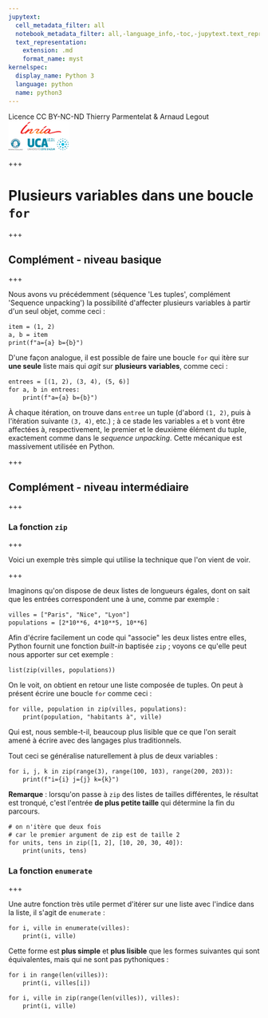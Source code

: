 ```yaml
---
jupytext:
  cell_metadata_filter: all
  notebook_metadata_filter: all,-language_info,-toc,-jupytext.text_representation.jupytext_version,-jupytext.text_representation.format_version
  text_representation:
    extension: .md
    format_name: myst
kernelspec:
  display_name: Python 3
  language: python
  name: python3
---
```


<div class="licence">
<span>Licence CC BY-NC-ND</span>
<span>Thierry Parmentelat &amp; Arnaud Legout</span>
<span><img src="media/both-logos-small-alpha.png" /></span>
</div>

+++

# Plusieurs variables dans une boucle `for`

+++

## Complément - niveau basique

+++

Nous avons vu précédemment (séquence 'Les tuples', complément 'Sequence unpacking') la possibilité d'affecter plusieurs variables à partir d'un seul objet, comme ceci :

```{code-cell}
item = (1, 2)
a, b = item
print(f"a={a} b={b}")
```

D'une façon analogue, il est possible de faire une boucle `for` qui itère sur **une seule** liste mais qui *agit* sur **plusieurs variables**, comme ceci :

```{code-cell}
entrees = [(1, 2), (3, 4), (5, 6)]
for a, b in entrees:
    print(f"a={a} b={b}")
```

À chaque itération, on trouve dans `entree` un tuple (d'abord `(1, 2)`, puis à l'itération suivante `(3, 4)`, etc.) ; à ce stade les variables `a` et `b` vont être affectées à, respectivement, le premier et le deuxième élément du tuple, exactement comme dans le *sequence unpacking*. Cette mécanique est massivement utilisée en Python.

+++

## Complément - niveau intermédiaire

+++

### La fonction `zip`

+++

Voici un exemple très simple qui utilise la technique que l'on vient de voir.

+++

Imaginons qu'on dispose de deux listes de longueurs égales, dont on sait que les entrées correspondent une à une, comme par exemple :

```{code-cell}
villes = ["Paris", "Nice", "Lyon"]
populations = [2*10**6, 4*10**5, 10**6]
```

Afin d'écrire facilement un code qui "associe" les deux listes entre elles, Python fournit une fonction *built-in* baptisée `zip` ; voyons ce qu'elle peut nous apporter sur cet exemple :

```{code-cell}
list(zip(villes, populations))
```

On le voit, on obtient en retour une liste composée de tuples. On peut à présent écrire une boucle `for` comme ceci :

```{code-cell}
for ville, population in zip(villes, populations):
    print(population, "habitants à", ville)
```

Qui est, nous semble-t-il, beaucoup plus lisible que ce que l'on serait amené à écrire avec des langages plus traditionnels.

Tout ceci se généralise naturellement à plus de deux variables :

```{code-cell}
for i, j, k in zip(range(3), range(100, 103), range(200, 203)):
    print(f"i={i} j={j} k={k}")
```

**Remarque** : lorsqu'on passe à `zip` des listes de tailles différentes, le résultat est tronqué, c'est l'entrée **de plus petite taille** qui détermine la fin du parcours.

```{code-cell}
# on n'itère que deux fois
# car le premier argument de zip est de taille 2
for units, tens in zip([1, 2], [10, 20, 30, 40]):
    print(units, tens)
```

### La fonction `enumerate`

+++

Une autre fonction très utile permet d'itérer sur une liste avec l'indice dans la liste, il s'agit de `enumerate` :

```{code-cell}
for i, ville in enumerate(villes):
    print(i, ville)
```

Cette forme est **plus simple** et **plus lisible** que les formes suivantes qui sont équivalentes, mais qui ne sont pas pythoniques :

```{code-cell}
for i in range(len(villes)):
    print(i, villes[i])
```

```{code-cell}
for i, ville in zip(range(len(villes)), villes):
    print(i, ville)
```

